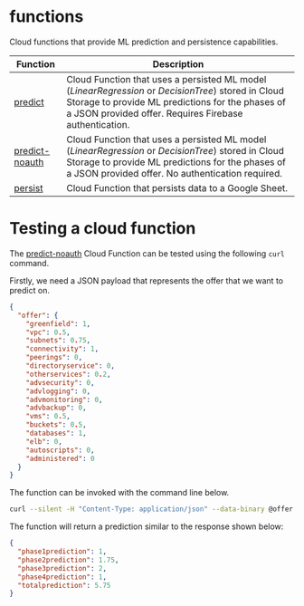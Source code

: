 # functions

Cloud functions that provide ML prediction and persistence capabilities.

Function | Description
------------ | -------------
[predict](predict) | Cloud Function that uses a persisted ML model (*LinearRegression* or *DecisionTree*) stored in Cloud Storage to provide ML predictions for the phases of a JSON provided offer. Requires Firebase authentication.
[predict-noauth](predict-noauth) | Cloud Function that uses a persisted ML model (*LinearRegression* or *DecisionTree*) stored in Cloud Storage to provide ML predictions for the phases of a JSON provided offer. No authentication required.
[persist](persist) | Cloud Function that persists data to a Google Sheet.

# Testing a cloud function

The [predict-noauth](predict-noauth) Cloud Function can be tested using the following `curl` command.

Firstly, we need a JSON payload that represents the offer that we want to predict on.

```json
{
  "offer": {
    "greenfield": 1,
    "vpc": 0.5,
    "subnets": 0.75,
    "connectivity": 1,
    "peerings": 0,
    "directoryservice": 0,
    "otherservices": 0.2,
    "advsecurity": 0,
    "advlogging": 0,
    "advmonitoring": 0,
    "advbackup": 0,
    "vms": 0.5,
    "buckets": 0.5,
    "databases": 1,
    "elb": 0,
    "autoscripts": 0,
    "administered": 0
  }
}
```

The function can be invoked with the command line below.

```bash
curl --silent -H "Content-Type: application/json" --data-binary @offer.json "https://europe-west1-day-offers-ml-poc.cloudfunctions.net/predict-noauth" | jq
```

The function will return a prediction similar to the response shown below:

```json 
{
  "phase1prediction": 1,
  "phase2prediction": 1.75,
  "phase3prediction": 2,
  "phase4prediction": 1,
  "totalprediction": 5.75
}
```
